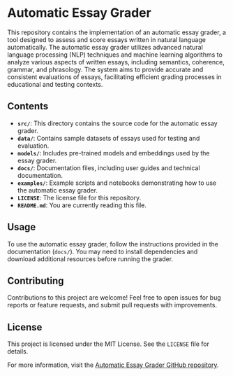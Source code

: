 # Automatic Essay Grader

This repository contains the implementation of an automatic essay grader, a tool designed to assess and score essays written in natural language automatically. The automatic essay grader utilizes advanced natural language processing (NLP) techniques and machine learning algorithms to analyze various aspects of written essays, including semantics, coherence, grammar, and phrasology. The system aims to provide accurate and consistent evaluations of essays, facilitating efficient grading processes in educational and testing contexts.



## Contents

- **`src/`**: This directory contains the source code for the automatic essay grader.
- **`data/`**: Contains sample datasets of essays used for testing and evaluation.
- **`models/`**: Includes pre-trained models and embeddings used by the essay grader.
- **`docs/`**: Documentation files, including user guides and technical documentation.
- **`examples/`**: Example scripts and notebooks demonstrating how to use the automatic essay grader.
- **`LICENSE`**: The license file for this repository.
- **`README.md`**: You are currently reading this file.

## Usage

To use the automatic essay grader, follow the instructions provided in the documentation (`docs/`). You may need to install dependencies and download additional resources before running the grader.

## Contributing

Contributions to this project are welcome! Feel free to open issues for bug reports or feature requests, and submit pull requests with improvements.

## License

This project is licensed under the MIT License. See the `LICENSE` file for details.

For more information, visit the [Automatic Essay Grader GitHub repository](https://github.com/your-username/automatic-essay-grader).
